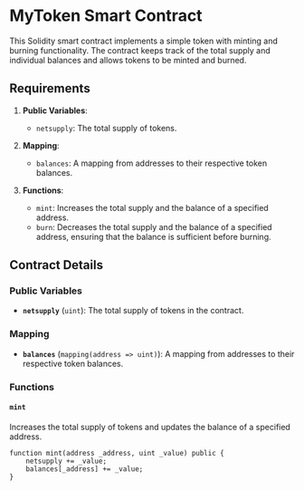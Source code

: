 # MyToken Smart Contract

This Solidity smart contract implements a simple token with minting and burning functionality. The contract keeps track of the total supply and individual balances and allows tokens to be minted and burned.

## Requirements

1. **Public Variables**:
   - `netsupply`: The total supply of tokens.

2. **Mapping**:
   - `balances`: A mapping from addresses to their respective token balances.

3. **Functions**:
   - `mint`: Increases the total supply and the balance of a specified address.
   - `burn`: Decreases the total supply and the balance of a specified address, ensuring that the balance is sufficient before burning.

## Contract Details

### Public Variables

- **`netsupply`** (`uint`): The total supply of tokens in the contract.

### Mapping

- **`balances`** (`mapping(address => uint)`): A mapping from addresses to their respective token balances.

### Functions

#### `mint`

Increases the total supply of tokens and updates the balance of a specified address.

```solidity
function mint(address _address, uint _value) public {
    netsupply += _value;
    balances[_address] += _value;
}
